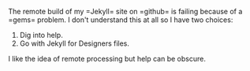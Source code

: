 The remote build of my =Jekyll= site on =github= is failing because of a =gems= problem. I don't understand this at all so I have two choices:

1. Dig into help.
2. Go with Jekyll for Designers files.
	
I like the idea of remote processing but help can be obscure.